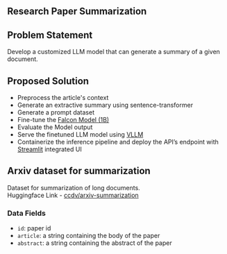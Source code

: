 ## Research Paper Summarization

## Problem Statement

Develop a customized LLM model that can generate a summary of a given document.

## Proposed Solution 

- Preprocess the article's context
- Generate an extractive summary using sentence-transformer
- Generate a prompt dataset
- Fine-tune the [Falcon Model (1B)](tiiuae/falcon-rw-1b)
- Evaluate the Model output
- Serve the finetuned LLM model using [VLLM](https://github.com/vllm-project/vllm)
- Containerize the inference pipeline and deploy the API’s endpoint with [Streamlit](https://streamlit.io/) integrated UI

## Arxiv dataset for summarization

Dataset for summarization of long documents.\
Huggingface Link - [ccdv/arxiv-summarization](https://huggingface.co/datasets/ccdv/arxiv-summarization)

### Data Fields

- `id`: paper id
- `article`: a string containing the body of the paper
- `abstract`: a string containing the abstract of the paper

